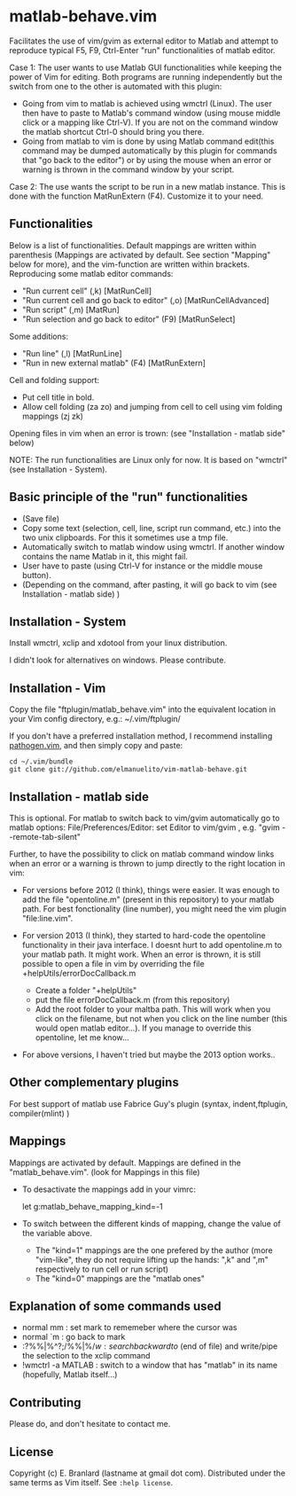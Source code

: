 matlab-behave.vim  
==============

Facilitates the use of vim/gvim as external editor to Matlab and attempt to reproduce typical F5, F9, Ctrl-Enter "run" functionalities of matlab editor.

Case 1: The user wants to use Matlab GUI functionalities while keeping the power of Vim for editing.
Both programs are running independently but the switch from one to the other is automated with this plugin:
- Going from vim to matlab is achieved using wmctrl (Linux). The user then have to paste to Matlab's command window (using mouse middle click or a mapping like Ctrl-V). If you are not on the command window the matlab shortcut Ctrl-0 should bring you there.
- Going from matlab to vim is done by using Matlab command edit(this command may be dumped automatically by this plugin for commands that "go back to the editor") or by using the mouse when an error or warning is thrown in the command window by your script.

Case 2: The use wants the script to be run in a new matlab instance. This is done with the function MatRunExtern (F4). Customize it to your need.


Functionalities
----------------

Below is a list of functionalities. Default mappings are written within parenthesis (Mappings are activated by default. See section "Mapping" below for more), and the vim-function are written within brackets.
Reproducing some matlab editor commands:
- "Run current cell" (,k) [MatRunCell]
- "Run current cell and go back to editor" (,o) [MatRunCellAdvanced]
- "Run script" (,m)  [MatRun]
- "Run selection and go back to editor" (F9) [MatRunSelect]

Some additions:
- "Run line" (,l) [MatRunLine]
- "Run in new external matlab" (F4) [MatRunExtern]


Cell and folding support:
- Put cell title in bold. 
- Allow cell folding (za zo) and jumping from cell to cell using vim folding mappings (zj zk)

Opening files in vim when an error is trown: (see "Installation - matlab side" below)


NOTE: The run functionalities are Linux only for now. It is based on "wmctrl" (see Installation - System). 



Basic principle of the "run" functionalities
---------------------------------------------------------------------

- (Save file)
- Copy some text (selection, cell, line, script run command, etc.) into the two unix clipboards. For this it sometimes use a tmp file.
- Automatically switch to matlab window using wmctrl. If another window contains the name Matlab in it, this might fail.
- User have to paste (using Ctrl-V for instance or the middle mouse button).
- (Depending on the command, after pasting, it will go back to vim (see Installation - matlab side) )


Installation - System
---------------------


Install wmctrl, xclip and xdotool from your linux distribution.

I didn't look for alternatives on windows. Please contribute. 


Installation - Vim
------------------

Copy the file "ftplugin/matlab_behave.vim" into the equivalent location in your Vim config directory, e.g.: ~/.vim/ftplugin/ 


If you don't have a preferred installation method, I recommend installing [pathogen.vim](https://github.com/tpope/vim-pathogen), and then simply copy and paste:

    cd ~/.vim/bundle
    git clone git://github.com/elmanuelito/vim-matlab-behave.git


Installation - matlab side
---------------------------

This is optional.  For matlab to switch back to vim/gvim automatically go to matlab options: File/Preferences/Editor: set Editor to vim/gvim , e.g. "gvim --remote-tab-silent"

Further, to have the possibility to click on matlab command window links when an error or a warning is thrown to jump directly to the right location in vim: 

- For versions before 2012 (I think), things were easier. It was enough to add the file "opentoline.m" (present in this repository) to your matlab path.
For best fonctionality (line number), you might need the vim plugin "file:line.vim".

- For version 2013 (I think), they started to hard-code the opentoline functionality in their java interface. I doesnt hurt to add opentoline.m to your matlab path. It might work.
When an error is thrown, it is still possible to open a file in vim by overriding the file +helpUtils/errorDocCallback.m
   - Create a folder "+helpUtils"
   - put the file errorDocCallback.m (from this repository)
   - Add the root folder to your maltba path. 
This will work when you click on the filename, but not when you click on the line number (this would open matlab editor...). If you manage to override this opentoline, let me know...


- For above versions, I haven't tried but maybe the 2013 option works..



    

Other complementary plugins
---------------------------

For best support of matlab use Fabrice Guy's plugin
(syntax, indent,ftplugin, compiler(mlint) )




Mappings
------------------------------------------------

Mappings are activated by default.
Mappings are defined in the "matlab_behave.vim". (look for Mappings in this file)
- To desactivate the mappings add in your vimrc:

    let g:matlab_behave_mapping_kind=-1


- To switch between the different kinds of mapping, change the value of the variable above.
   - The "kind=1" mappings are the one prefered by the author (more "vim-like", they do not require lifting up the hands: ",k" and ",m" respectively to run cell or run script)
   - The "kind=0" mappings are the "matlab ones"



Explanation of some commands used
----------------------------

- normal mm : set mark to rememeber where the cursor was
- normal `m : go back to mark
- :?%%\|\%^?;/%%\|\%$/w   : search backward to %% OR beginning of file  and then forward to %% OR \%$ (end of file) and write/pipe the selection to the xclip command
- !wmctrl -a MATLAB  : switch to a window that has "matlab" in its name (hopefully, Matlab itself...)



Contributing
------------

Please do, and don't hesitate to contact me.

License
-------

Copyright (c) E. Branlard (lastname at gmail dot com).  Distributed under the same terms as Vim itself.
See `:help license`.
